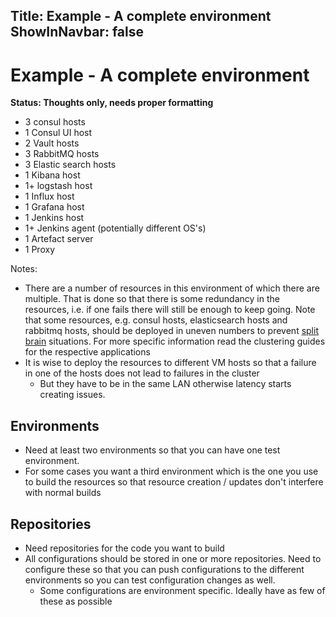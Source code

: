 Title: Example - A complete environment
ShowInNavbar: false
---

# Example - A complete environment

**Status: Thoughts only, needs proper formatting**


* 3 consul hosts
* 1 Consul UI host
* 2 Vault hosts
* 3 RabbitMQ hosts
* 3 Elastic search hosts
* 1 Kibana host
* 1+ logstash host
* 1 Influx host
* 1 Grafana host
* 1 Jenkins host
* 1+ Jenkins agent (potentially different OS's)
* 1 Artefact server
* 1 Proxy

Notes:
* There are a number of resources in this environment of which there are multiple. That is done
  so that there is some redundancy in the resources, i.e. if one fails there will still be enough
  to keep going. Note that some resources, e.g. consul hosts, elasticsearch hosts and rabbitmq hosts,
  should be deployed in uneven numbers to prevent [split brain]() situations. For more specific
  information read the clustering guides for the respective applications
* It is wise to deploy the resources to different VM hosts so that a failure in one of the hosts
  does not lead to failures in the cluster
  * But they have to be in the same LAN otherwise latency starts creating issues.

## Environments

* Need at least two environments so that you can have one test environment.
* For some cases you want a third environment which is the one you use to build the resources
  so that resource creation / updates don't interfere with normal builds

## Repositories

- Need repositories for the code you want to build
- All configurations should be stored in one or more repositories. Need to configure these so that
  you can push configurations to the different environments so you can test configuration changes
  as well.
  - Some configurations are environment specific. Ideally have as few of these as possible
